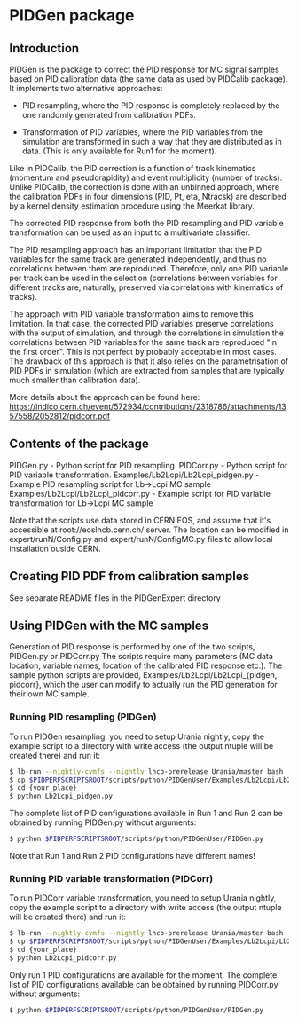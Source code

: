 # PIDGen package

## Introduction

PIDGen is the package to correct the PID response for MC signal samples 
based on PID calibration data (the same data as used by PIDCalib package).
It implements two alternative approaches:

  * PID resampling, where the PID response is completely replaced 
    by the one randomly generated from calibration PDFs. 

  * Transformation of PID variables, where the PID variables from the 
    simulation are transformed in such a way that they are distributed 
    as in data. (This is only available for Run1 for the moment). 

Like in PIDCalib, the PID correction is a function of track kinematics 
(momentum and pseudorapidity) and event multiplicity (number of tracks).
Unlike PIDCalib, the correction is done with an unbinned approach, where 
the calibration PDFs in four dimensions (PID, Pt, eta, Ntracsk) are described 
by a kernel density estimation procedure using the Meerkat library. 

The corrected PID response from both the PID resampling and PID variable 
transformation can be used as an input to a multivariate classifier.

The PID resampling approach has an important limitation that the PID 
variables for the same track are generated independently, and thus no 
correlations between them are reproduced. Therefore, only one PID variable 
per track can be used in the selection (correlations between variables for 
different tracks are, naturally, preserved via correlations with kinematics
of tracks). 

The approach with PID variable transformation aims to remove this limitation. 
In that case, the corrected PID variables preserve correlations with 
the output of simulation, and through the correlations in simulation the 
correlations between PID variables for the same track are reproduced 
"in the first order". This is not perfect by probably acceptable in most 
cases. The drawback of this approach is that it also relies on the 
parametrisation of PID PDFs in simulation (which are extracted from samples
that are typically much smaller than calibration data). 

More details about the approach can be found here: 
  https://indico.cern.ch/event/572934/contributions/2318786/attachments/1357558/2052812/pidcorr.pdf

## Contents of the package

PIDGen.py - Python script for PID resampling.
PIDCorr.py - Python script for PID variable transformation.
Examples/Lb2Lcpi/Lb2Lcpi_pidgen.py - Example PID resampling script for Lb->Lcpi MC sample
Examples/Lb2Lcpi/Lb2Lcpi_pidcorr.py - Example script for PID variable transformation for Lb->Lcpi MC sample

Note that the scripts use data stored in CERN EOS, and assume that it's 
accessible at root://eoslhcb.cern.ch/ server. The location can be modified
in expert/runN/Config.py and expert/runN/ConfigMC.py files to allow local 
installation ouside CERN. 

## Creating PID PDF from calibration samples

See separate README files in the PIDGenExpert directory

## Using PIDGen with the MC samples

Generation of PID response is performed by one of the two scripts, PIDGen.py or PIDCorr.py
The scripts require many parameters (MC data location, variable names, location of the calibrated PID response etc.). 
The sample python scripts are provided, 
Examples/Lb2Lcpi/Lb2Lcpi_{pidgen, pidcorr}, which the user can modify to 
actually run the PID generation for their own MC sample.

### Running PID resampling (PIDGen)

To run PIDGen resampling, you need to setup Urania nightly, copy the example 
script to a directory with write access (the output ntuple will be created there) 
and run it:
```bash
$ lb-run --nightly-cvmfs --nightly lhcb-prerelease Urania/master bash
$ cp $PIDPERFSCRIPTSROOT/scripts/python/PIDGenUser/Examples/Lb2Lcpi/Lb2Lcpi_pidgen.py {your_place}
$ cd {your_place}
$ python Lb2Lcpi_pidgen.py
```

The complete list of PID configurations available in Run 1 and Run 2 can be obtained by running PIDGen.py without arguments:
```bash
$ python $PIDPERFSCRIPTSROOT/scripts/python/PIDGenUser/PIDGen.py
```

Note that Run 1 and Run 2 PID configurations have different names!

### Running PID variable transformation (PIDCorr)

To run PIDCorr variable transformation, you need to setup Urania nightly, 
copy the example script to a directory with write access 
(the output ntuple will be created there) and run it:
```bash
$ lb-run --nightly-cvmfs --nightly lhcb-prerelease Urania/master bash
$ cp $PIDPERFSCRIPTSROOT/scripts/python/PIDGenUser/Examples/Lb2Lcpi/Lb2Lcpi_pidcorr.py {your_place}
$ cd {your_place}
$ python Lb2Lcpi_pidcorr.py
```

Only run 1 PID configurations are available for the moment. 
The complete list of PID configurations available can be obtained 
by running PIDCorr.py without arguments:

```bash
$ python $PIDPERFSCRIPTSROOT/scripts/python/PIDGenUser/PIDGen.py
```
